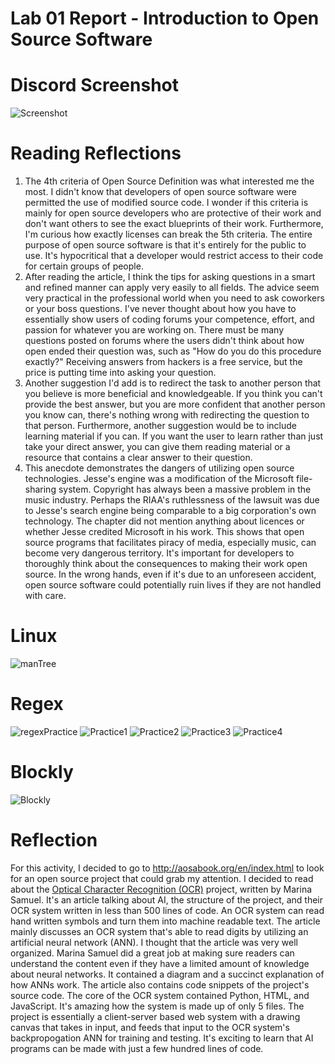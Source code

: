 # Lab 01 Report - Introduction to Open Source Software

# Discord Screenshot 
![Screenshot](https://user-images.githubusercontent.com/68397066/149561286-6e943c7b-5f9d-4b47-9e37-b3b99b63a116.png)

# Reading Reflections

1. The 4th criteria of Open Source Definition was what interested me the most. I didn't know that developers of open source software were permitted the use of modified source code. I wonder if this criteria is mainly for open source developers who are protective of their work and don't want others to see the exact blueprints of their work. Furthermore, I'm curious how exactly licenses can break the 5th criteria. The entire purpose of open source software is that it's entirely for the public to use. It's hypocritical that a developer would restrict access to their code for certain groups of people. 
2. After reading the article, I think the tips for asking questions in a smart and refined manner can apply very easily to all fields. The advice seem very practical in the professional world when you need to ask coworkers or your boss questions. I've never thought about how you have to essentially show users of coding forums your competence, effort, and passion for whatever you are working on. There must be many questions posted on forums where the users didn't think about how open ended their question was, such as "How do you do this procedure exactly?" Receiving answers from hackers is a free service, but the price is putting time into asking your question. 
3. Another suggestion I'd add is to redirect the task to another person that you believe is more beneficial and knowledgeable. If you think you can't provide the best answer, but you are more confident that another person you know can, there's nothing wrong with redirecting the question to that person. Furthermore, another suggestion would be to include learning material if you can. If you want the user to learn rather than just take your direct answer, you can give them reading material or a resource that contains a clear answer to their question. 
4. This anecdote demonstrates the dangers of utilizing open source technologies. Jesse's engine was a modification of the Microsoft file-sharing system. Copyright has always been a massive problem in the music industry. Perhaps the RIAA's ruthlessness of the lawsuit was due to Jesse's search engine being comparable to a big corporation's own technology. The chapter did not mention anything about licences or whether Jesse credited Microsoft in his work. This shows that open source programs that facilitates piracy of media, especially music, can become very dangerous territory. It's important for developers to thoroughly think about the consequences to making their work open source. In the wrong hands, even if it's due to an unforeseen accident, open source software could potentially ruin lives if they are not handled with care.  

# Linux 
![manTree](https://user-images.githubusercontent.com/68397066/149577077-06f8a275-6dc7-44e5-9727-96cad39dc9b2.PNG)

# Regex 
![regexPractice](https://user-images.githubusercontent.com/68397066/149577094-1be7eef0-4366-43b1-9d86-044058d6ad83.PNG)
![Practice1](https://user-images.githubusercontent.com/68397066/149580068-e2ac7c20-7b9e-49ca-a3c5-6dc9ea230bd2.PNG)
![Practice2](https://user-images.githubusercontent.com/68397066/149580089-9cf3ca51-e33c-44da-8e0d-b66a59bada19.PNG)
![Practice3](https://user-images.githubusercontent.com/68397066/149580096-59e6907d-06fd-4f7a-970f-e671377c2187.PNG)
![Practice4](https://user-images.githubusercontent.com/68397066/149580105-cf30aecf-3560-4565-b2f0-5c5f2401dd50.PNG)

# Blockly 
![Blockly](https://user-images.githubusercontent.com/68397066/149582346-4e3ed92a-f675-4c8f-82c6-a4c07917e528.PNG)

# Reflection
For this activity, I decided to go to http://aosabook.org/en/index.html to look for an open source project that could grab my attention. I decided to read about the [Optical Character Recognition (OCR)](http://aosabook.org/en/500L/optical-character-recognition-ocr.html) project, written by Marina Samuel. It's an article talking about AI, the structure of the project, and their OCR system written in less than 500 lines of code. An OCR system can read hand written symbols and turn them into machine readable text. The article mainly discusses an OCR system that's able to read digits by utilizing an artificial neural network (ANN). I thought that the article was very well organized. Marina Samuel did a great job at making sure readers can understand the content even if they have a limited amount of knowledge about neural networks. It contained a diagram and a succinct explanation of how ANNs work. The article also contains code snippets of the project's source code. The core of the OCR system contained Python, HTML, and JavaScript. It's amazing how the system is made up of only 5 files. The project is essentially a client-server based web system with a drawing canvas that takes in input, and feeds that input to the OCR system's backpropogation ANN for training and testing. It's exciting to learn that AI programs can be made with just a few hundred lines of code.

